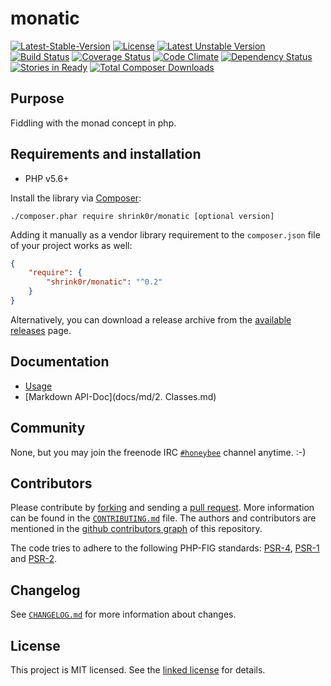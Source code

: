 # monatic

[![Latest-Stable-Version](https://poser.pugx.org/shrink0r/monatic/v/stable.svg)][1]
[![License](https://poser.pugx.org/shrink0r/monatic/license.svg)][10]
[![Latest Unstable Version](https://poser.pugx.org/shrink0r/monatic/v/unstable.svg)][1]
[![Build Status](https://secure.travis-ci.org/shrink0r/monatic.png)][2]
[![Coverage Status](https://coveralls.io/repos/shrink0r/monatic/badge.png)][3]
[![Code Climate](https://codeclimate.com/github/shrink0r/monatic/badges/gpa.svg)](https://codeclimate.com/github/shrink0r/monatic)
[![Dependency Status](https://www.versioneye.com/user/projects/550b51f2a80b5fc12d00017d/badge.svg?style=flat-square)][4]
[![Stories in Ready](https://badge.waffle.io/shrink0r/monatic.png?label=ready&title=Ready)][9]
[![Total Composer Downloads](https://poser.pugx.org/shrink0r/monatic/d/total.png)][1] 

## Purpose

Fiddling with the monad concept in php.

## Requirements and installation

- PHP v5.6+

Install the library via [Composer](http://getcomposer.org/):

```./composer.phar require shrink0r/monatic [optional version]```

Adding it manually as a vendor library requirement to the `composer.json` file of your project works as well:

```json
{
    "require": {
        "shrink0r/monatic": "^0.2"
    }
}
```

Alternatively, you can download a release archive from the [available releases](https://github.com/shrink0r/monatic/releases) page.

## Documentation

* [Usage](docs/usage.md)
* [Markdown API-Doc](docs/md/2. Classes.md)

## Community

None, but you may join the freenode IRC [`#honeybee`](irc://irc.freenode.org/honeybee) channel anytime. :-)

## Contributors

Please contribute by [forking](http://help.github.com/forking/) and sending a [pull request](http://help.github.com/pull-requests/). More information can be found in the [`CONTRIBUTING.md`](CONTRIBUTING.md) file. The authors and contributors are mentioned in the [github contributors graph](https://github.com/shrink0r/monatic/graphs/contributors) of this repository.

The code tries to adhere to the following PHP-FIG standards: [PSR-4][6], [PSR-1][7] and [PSR-2][8].

## Changelog

See [`CHANGELOG.md`](CHANGELOG.md) for more information about changes.

## License

This project is MIT licensed. See the [linked license](LICENSE.md) for details.

[1]: https://packagist.org/packages/shrink0r/monatic "shrink0r/monatic on packagist"
[2]: http://travis-ci.org/shrink0r/monatic "shrink0r/monatic on travis-ci"
[3]: https://coveralls.io/r/shrink0r/monatic "shrink0r/monatic on coveralls"
[4]: https://www.versioneye.com/user/projects/550b51f2a80b5fc12d00017d "shrink0r/monatic on versioneye"
[6]: http://www.php-fig.org/psr/psr-4/ "PSR-4 Autoloading Standard"
[7]: http://www.php-fig.org/psr/psr-1/ "PSR-1 Basic Coding Standard"
[8]: http://www.php-fig.org/psr/psr-2/ "PSR-2 Coding Style Guide"
[9]: https://waffle.io/shrink0r/monatic "shrink0r/monatic on waffle"
[10]: LICENSE.md "license file with full text of the license"

